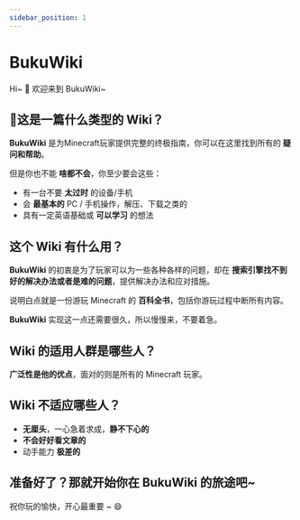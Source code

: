 ```yaml
---
sidebar_position: 1
---
```

# BukuWiki

Hi~ 👋 欢迎来到 BukuWiki~

## 🤔这是一篇什么类型的 Wiki？

**BukuWiki** 是为Minecraft玩家提供完整的终极指南，你可以在这里找到所有的 **疑问和帮助**。

但是你也不能  **啥都不会**，你至少要会这些：

- 有一台不要 **太过时** 的设备/手机
- 会 **最基本的** PC / 手机操作，解压、下载之类的
- 具有一定英语基础或 **可以学习** 的想法

## 这个 Wiki 有什么用？

**BukuWiki** 的初衷是为了玩家可以为一些各种各样的问题，却在 **搜索引擎找不到好的解决办法或者是难的问题**，提供解决办法和应对措施。

说明白点就是一份游玩 Minecraft 的 **百科全书**，包括你游玩过程中断所有内容。

**BukuWiki** 实现这一点还需要很久，所以慢慢来，不要着急。

## Wiki 的适用人群是哪些人？

**广泛性是他的优点**，面对的则是所有的 Minecraft 玩家。

## Wiki 不适应哪些人？

- **无厘头**，一心急着求成，**静不下心的**
- **不会好好看文章的**
- 动手能力 **极差的**

## 准备好了？那就开始你在 BukuWiki 的旅途吧~

祝你玩的愉快，开心最重要 ~ 😄
